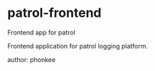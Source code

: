 # patrol-frontend
Frontend app for patrol

Frontend application for patrol logging platform.

author:
phonkee
